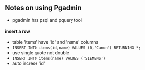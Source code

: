 ## Notes on using Pgadmin
* pgadmin has psql and pquery tool 

#### insert a row
* table 'items' have 'id' and 'name' columns
* ```INSERT INTO items(id,name) VALUES (0,'Canon') RETURNING *;```
* use single quote not double
* ```INSERT INTO items(name) VALUES ('SIEMENS')```
* auto increse 'id'
